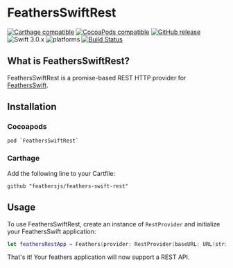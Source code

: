 # FeathersSwiftRest

[![Carthage compatible](https://img.shields.io/badge/Carthage-compatible-4BC51D.svg?style=flat)](#carthage) [![CocoaPods compatible](https://img.shields.io/cocoapods/v/FeathersSwiftRest.svg)](#cocoapods) [![GitHub release](https://img.shields.io/github/release/feathersjs/feathers-swift-rest.svg)](https://github.com/feathersjs/feathers-swift-rest/releases) ![Swift 3.0.x](https://img.shields.io/badge/Swift-3.0.x-orange.svg) ![platforms](https://img.shields.io/badge/platform-iOS%20%7C%20macOS%20%7C%20tvOS-lightgrey.svg) [![Build Status](https://travis-ci.org/feathersjs/feathers-swift-rest.svg?branch=master)](https://travis-ci.org/feathersjs/feathers-swift-rest)

## What is FeathersSwiftRest?

FeathersSwiftRest is a promise-based REST HTTP provider for [FeathersSwift](https://github.com/feathersjs/feathers-swift).

## Installation

### Cocoapods
```
pod `FeathersSwiftRest`
```
### Carthage

Add the following line to your Cartfile:

```
github "feathersjs/feathers-swift-rest"
```

## Usage

To use FeathersSwiftRest, create an instance of `RestProvider` and initialize your FeathersSwift application:

```swift
let feathersRestApp = Feathers(provider: RestProvider(baseURL: URL(string: "https://myawesomefeathersapi.com")!)
```

That's it! Your feathers application will now support a REST API.
